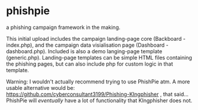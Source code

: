 # phishpie
a phishing campaign framework in the making.

This initial upload includes the campaign landing-page core (Backboard - index.php), and the campaign data visialisation page (Dashboard - dashboard.php). Included is also a demo langing-page template (generic.php). Landing-page templates can be simple HTML files containing the phishing pages, but can also include php for custom logic in that template.

Warning: I wouldn't actually recommend trying to use PhishPie atm. A more usable alternative would be: https://github.com/cyberconsultant3199/Phishing-KIngphisher , that said... PhishPie will *eventually* have a lot of functionality that KIngphisher does not.
